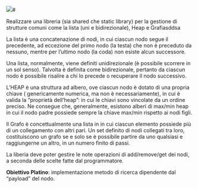 
![](http://blog.roadtripnation.com/wp-content/uploads/2013/05/MayTheForce-Banner.jpg)#

Realizzare una libreria (sia shared che static library) per la gestione di strutture comuni come la lista (uni e bidirezionale), Heap e Grafiasddsa

La lista è una concatenazione di nodi, in cui ciascun nodo segue il precedente,  ad eccezione del primo nodo (la testa) che non è preceduto da nessuno, mentre per l’ultimo nodo (la coda) non esiste alcun successore.

Una lista, normalmente, viene definiti unidirezionale (è possibile scorrere in un sol senso). Talvolta è definita come bidirezionale, pertanto da ciascun nodo è possibile risalire a chi lo precede o recuperare il nodo successivo.

L’HEAP è una struttura ad albero, ove ciascun nodo è dotato di una propria chiave ( genericamente numerica, ma non è necessariamente), in cui è valida la “proprietà dell’heap”: in cui le chiavi sono vincolate da un ordine preciso. Ne consegue che, generalmente, esistono alberi di max/min heap in cui il nodo padre possiede sempre la chiave max/min rispetto ai nodi figli.

Il Grafo è concettualmente una lista in in cui ciascun elemento possiede più di un collegamento con altri pari. Un set definito di nodi collegati tra loro, costituiscono un grafo se e solo se è possibile partire da uno qualsiasi e raggiungerne un altro, in un numero finito di passi.

La liberia deve poter gestire le note operazioni di add/remove/get dei nodi, a seconda delle scelte fatte dal programmatore.

**Obiettivo Platino**: implementazione metodo di ricerca dipendente dal “payload” del nodo.
